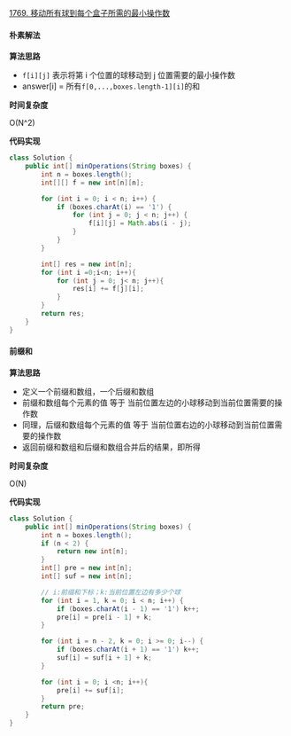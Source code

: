 [1769. 移动所有球到每个盒子所需的最小操作数](https://leetcode.cn/problems/minimum-number-of-operations-to-move-all-balls-to-each-box/)

#### **朴素解法**

**算法思路**

- `f[i][j]` 表示将第 i 个位置的球移动到 j 位置需要的最小操作数
- answer[i] = 所有`f[0,...,boxes.length-1][i]`的和

**时间复杂度**

O(N^2)

**代码实现**

```java
class Solution {
    public int[] minOperations(String boxes) {
        int n = boxes.length();
        int[][] f = new int[n][n];

        for (int i = 0; i < n; i++) {
            if (boxes.charAt(i) == '1') {
                for (int j = 0; j < n; j++) {
                    f[i][j] = Math.abs(i - j);
                }
            }
        }

        int[] res = new int[n];
        for (int i =0;i<n; i++){
            for (int j = 0; j< n; j++){
                res[i] += f[j][i];
            }
        }
        return res;
    }
}
```

#### **前缀和**

**算法思路**

- 定义一个前缀和数组，一个后缀和数组
- 前缀和数组每个元素的值 等于 当前位置左边的小球移动到当前位置需要的操作数
- 同理，后缀和数组每个元素的值 等于 当前位置右边的小球移动到当前位置需要的操作数
- 返回前缀和数组和后缀和数组合并后的结果，即所得

**时间复杂度**

O(N)

**代码实现**

```java
class Solution {
    public int[] minOperations(String boxes) {
        int n = boxes.length();
        if (n < 2) {
            return new int[n];
        }
        int[] pre = new int[n];
        int[] suf = new int[n];

        // i:前缀和下标；k:当前位置左边有多少个球
        for (int i = 1, k = 0; i < n; i++) {
            if (boxes.charAt(i - 1) == '1') k++;
            pre[i] = pre[i - 1] + k;
        }

        for (int i = n - 2, k = 0; i >= 0; i--) {
            if (boxes.charAt(i + 1) == '1') k++;
            suf[i] = suf[i + 1] + k;
        }

        for (int i = 0; i <n; i++){
            pre[i] += suf[i];
        }
        return pre;
    }
}
```
